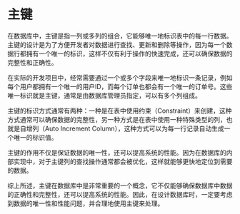 # 主键

在数据库中，主键是指一列或多列的组合，它能够唯一地标识表中的每一行数据。主键的设计是为了方便开发者对数据进行查找、更新和删除等操作，因为每一个数据行都拥有一个唯一的标识，这样不仅有利于操作的快速完成，还可以确保数据的完整性和正确性。

在实际的开发项目中，经常需要通过一个或多个字段来唯一地标识一条记录，例如每个用户都拥有一个唯一的用户ID，而每个订单也都会有一个唯一的订单号。这些唯一标识就是主键，通常是由数据库管理员指定，可以有多个列组成。

主键的标识方式通常有两种：一种是在表中使用约束（Constraint）来创建，这种方式通常可以确保数据的完整性，另一种方式是在表中使用一种特殊类型的列，也就是自增列（Auto Increment Column），这种方式可以为每一行记录自动生成一个唯一的标识值。

主键的作用不仅是保证数据的唯一性，还可以提高系统的性能。因为在数据库的内部实现中，对于主键列的查找操作通常都会被优化，这样就能够更快地定位到需要的数据。

综上所述，主键在数据库中是非常重要的一个概念，它不仅能够确保数据库中数据的正确性和完整性，还可以提高系统的性能。因此，在设计数据库时，一定要考虑到数据的唯一性和性能问题，并合理地使用主键来处理。